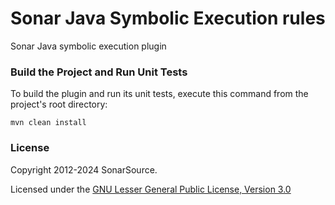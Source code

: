 # Sonar Java Symbolic Execution rules
Sonar Java symbolic execution plugin

### Build the Project and Run Unit Tests

To build the plugin and run its unit tests, execute this command from the project's root directory:

    mvn clean install

### License

Copyright 2012-2024 SonarSource.

Licensed under the [GNU Lesser General Public License, Version 3.0](https://www.gnu.org/licenses/lgpl.txt)
